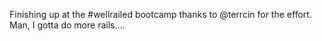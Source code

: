 <!--
id: 510045795
link: http://kevinisom.info/post/510045795/finishing-up-at-the-wellrailed-bootcamp-thanks-to
slug: finishing-up-at-the-wellrailed-bootcamp-thanks-to
date: Sat Apr 10 2010 18:12:27 GMT+1200 (NZST)
raw: {"blog_name":"kevinisom","id":510045795,"post_url":"http://kevinisom.info/post/510045795/finishing-up-at-the-wellrailed-bootcamp-thanks-to","slug":"finishing-up-at-the-wellrailed-bootcamp-thanks-to","type":"text","date":"2010-04-10 06:12:27 GMT","timestamp":1270879947,"state":"published","format":"html","reblog_key":"1VLd8avY","tags":[],"short_url":"http://tmblr.co/Zw68YyUPgvZ","highlighted":[],"feed_item":"http://twitter.com/kev_nz/statuses/11922749162","from_feed_id":"650289","note_count":0,"title":null,"body":"<p>Finishing up at the #wellrailed bootcamp thanks to @terrcin for the effort. Man, I gotta do more rails&#8230;.</p>"}
publish: 2010-04-010
tags: 
title: null
-->


Finishing up at the \#wellrailed bootcamp thanks to @terrcin for the
effort. Man, I gotta do more rails….


